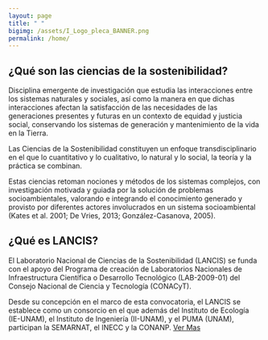 ```yaml
---
layout: page
title: " "
bigimg: /assets/I_Logo_pleca_BANNER.png
permalink: /home/
---
```


## ¿Qué son las ciencias de la sostenibilidad?

Disciplina emergente de investigación que estudia las
interacciones entre los sistemas naturales y sociales, así como
la manera en que dichas interacciones afectan la satisfacción de
las necesidades de las generaciones presentes y futuras en un
contexto de equidad y justicia social, conservando los sistemas
de generación y mantenimiento de la vida en la Tierra.

Las Ciencias de la Sostenibilidad constituyen un enfoque
transdisciplinario en el que lo cuantitativo y lo cualitativo,
lo natural y lo social, la teoría y la práctica se combinan.

Estas ciencias retoman nociones y métodos de los sistemas
complejos, con investigación motivada y guiada por la solución
de problemas socioambientales, valorando e integrando el
conocimiento generado y provisto por diferentes actores
involucrados en un sistema socioambiental (Kates et al. 2001; De
Vries, 2013; González-Casanova, 2005).



## ¿Qué es LANCIS?

El Laboratorio Nacional de Ciencias de la Sostenibilidad
(LANCIS) se funda con el apoyo del Programa de creación de
Laboratorios Nacionales de Infraestructura Científica o
Desarrollo Tecnológico (LAB-2009-01) del Consejo Nacional de
Ciencia y Tecnología (CONACyT).

Desde su concepción en el marco de esta convocatoria, el LANCIS
se establece como un consorcio en el que además del Instituto de
Ecología (IE-UNAM), el Instituto de Ingeniería (II-UNAM), y el PUMA
(UNAM), participan la SEMARNAT, el INECC y la CONANP.
<a href="/01_semblanza/">Ver Mas</a>
